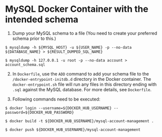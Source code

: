 # MySQL Docker Container with the intended schema

1. Dump your MySQL schema to a file (You need to create your preferred schema prior to this.)

~~~
$ mysqldump -h ${MYSQL_HOST} -u ${USER_NAME} -p --no-data ${DATABASE_NAME} > ${RESULT_DUMPED_SQL_NAME}
~~~

~~~
$ mysqldump -h 127.0.0.1 -u root -p --no-data account > account_schema.sql
~~~

2. In `Dockerfile`, use the `ADD` command to add your schema file to the `/docker-entrypoint-initdb.d` directory in the Docker container. The `docker-entrypoint.sh` file will run any files in this directory ending with `.sql` against the MySQL database.
For more details, see `Dockerfile`.

3. Following commands need to be executed:

~~~
$ docker login --username=${DOCKER_HUB_USERNAME} --password=${DOCKER_HUB_PASSWORD}
~~~
~~~
$ docker build -t ${DOCKER_HUB_USERNAME}/mysql-account-management .
~~~
~~~
$ docker push ${DOCKER_HUB_USERNAME}/mysql-account-management
~~~
